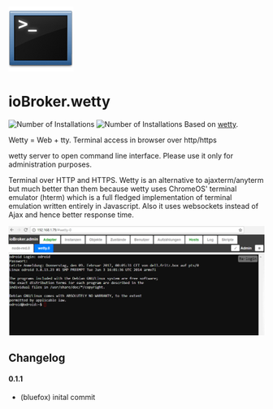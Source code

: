 ![Logo](admin/wetty.png)

# ioBroker.wetty
![Number of Installations](http://iobroker.live/badges/wetty-installed.svg) ![Number of Installations](http://iobroker.live/badges/wetty-stable.svg) 
Based on [wetty](https://github.com/krishnasrinivas/wetty).

Wetty = Web + tty. Terminal access in browser over http/https

wetty server to open command line interface.
Please use it only for administration purposes.

Terminal over HTTP and HTTPS. Wetty is an alternative to ajaxterm/anyterm but much better than them because wetty uses
ChromeOS' terminal emulator (hterm) which is a full fledged implementation of terminal emulation written entirely in Javascript.
Also it uses websockets instead of Ajax and hence better response time.

![Screenshot](img/screen1.png)

## Changelog

#### 0.1.1
* (bluefox) inital commit

